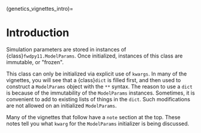 (genetics_vignettes_intro)=

# Introduction

Simulation parameters are stored in instances of {class}`fwdpy11.ModelParams`.
Once initialized, instances of this class are immutable, or "frozen".

This class can only be initialized via explicit use of `kwargs`.
In many of the vignettes, you will see that a {class}`dict` is filled first, and then used to construct a `ModelParams` object with the `**` syntax.
The reason to use a `dict` is because of the immutability of the `ModelParams` instances.
Sometimes, it is convenient to add to existing lists of things in the `dict`.
Such modifications are not allowed on an initialized `ModelParams`.

Many of the vignettes that follow have a `note` section at the top.
These notes tell you what `kwarg` for the `ModelParams` initializer is being discussed.
